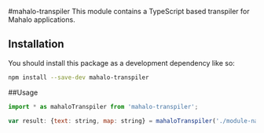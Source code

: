 #mahalo-transpiler
This module contains a TypeScript based transpiler for Mahalo applications.

## Installation
You should install this package as a development dependency like so:

```sh
npm install --save-dev mahalo-transpiler
```

##Usage

```javascript
import * as mahaloTranspiler from 'mahalo-transpiler';

var result: {text: string, map: string} = mahaloTranspiler('./module-name');
```